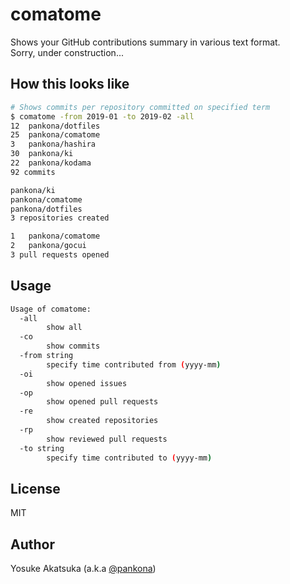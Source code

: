 # comatome

Shows your GitHub contributions summary in various text format.  
Sorry, under construction...

## How this looks like

```bash
# Shows commits per repository committed on specified term
$ comatome -from 2019-01 -to 2019-02 -all
12	pankona/dotfiles
25	pankona/comatome
3	pankona/hashira
30	pankona/ki
22	pankona/kodama
92 commits

pankona/ki
pankona/comatome
pankona/dotfiles
3 repositories created

1	pankona/comatome
2	pankona/gocui
3 pull requests opened
```

## Usage

```bash
Usage of comatome:
  -all
    	show all
  -co
    	show commits
  -from string
    	specify time contributed from (yyyy-mm)
  -oi
    	show opened issues
  -op
    	show opened pull requests
  -re
    	show created repositories
  -rp
    	show reviewed pull requests
  -to string
    	specify time contributed to (yyyy-mm)
```

## License

MIT

## Author

Yosuke Akatsuka (a.k.a [@pankona](https://github.com/pankona))
